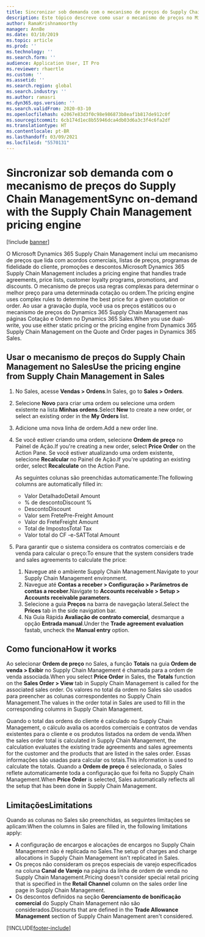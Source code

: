 ```yaml
---
title: Sincronizar sob demanda com o mecanismo de preços do Supply Chain Management
description: Este tópico descreve como usar o mecanismo de preços no Microsoft Dynamics 365 Supply Chain Management do Dynamics 365 Sales.
author: RamaKrishnamoorthy
manager: AnnBe
ms.date: 03/10/2019
ms.topic: article
ms.prod: ''
ms.technology: ''
ms.search.form: ''
audience: Application User, IT Pro
ms.reviewer: rhaertle
ms.custom: ''
ms.assetid: ''
ms.search.region: global
ms.search.industry: ''
ms.author: ramasri
ms.dyn365.ops.version: ''
ms.search.validFrom: 2020-03-10
ms.openlocfilehash: e2067e83d3f0c98e986873b8eaf1b817de912c0f
ms.sourcegitcommit: 6cb174d1ec8b55946dca4db03d6a3c3f4c6fa2df
ms.translationtype: HT
ms.contentlocale: pt-BR
ms.lasthandoff: 03/09/2021
ms.locfileid: "5570131"
---
```

# <a name="sync-on-demand-with-the-supply-chain-management-pricing-engine"></a><span data-ttu-id="0c13a-103">Sincronizar sob demanda com o mecanismo de preços do Supply Chain Management</span><span class="sxs-lookup"><span data-stu-id="0c13a-103">Sync on-demand with the Supply Chain Management pricing engine</span></span>

[!include [banner](../../includes/banner.md)]



<span data-ttu-id="0c13a-104">O Microsoft Dynamics 365 Supply Chain Management inclui um mecanismo de preços que lida com acordos comerciais, listas de preços, programas de fidelidade do cliente, promoções e descontos.</span><span class="sxs-lookup"><span data-stu-id="0c13a-104">Microsoft Dynamics 365 Supply Chain Management includes a pricing engine that handles trade agreements, price lists, customer loyalty programs, promotions, and discounts.</span></span> <span data-ttu-id="0c13a-105">O mecanismo de preços usa regras complexas para determinar o melhor preço para uma determinada cotação ou ordem.</span><span class="sxs-lookup"><span data-stu-id="0c13a-105">The pricing engine uses complex rules to determine the best price for a given quotation or order.</span></span> <span data-ttu-id="0c13a-106">Ao usar a gravação dupla, você usa os preços estáticos ou o mecanismo de preços do Dynamics 365 Supply Chain Management nas páginas Cotação e Ordem no Dynamics 365 Sales.</span><span class="sxs-lookup"><span data-stu-id="0c13a-106">When you use dual-write, you use either static pricing or the pricing engine from Dynamics 365 Supply Chain Management on the Quote and Order pages in Dynamics 365 Sales.</span></span>

## <a name="use-the-pricing-engine-from-supply-chain-management-in-sales"></a><span data-ttu-id="0c13a-107">Usar o mecanismo de preços do Supply Chain Management no Sales</span><span class="sxs-lookup"><span data-stu-id="0c13a-107">Use the pricing engine from Supply Chain Management in Sales</span></span>

1. <span data-ttu-id="0c13a-108">No Sales, acesse **Vendas \> Ordens**.</span><span class="sxs-lookup"><span data-stu-id="0c13a-108">In Sales, go to **Sales \> Orders**.</span></span>
2. <span data-ttu-id="0c13a-109">Selecione **Novo** para criar uma ordem ou selecione uma ordem existente na lista **Minhas ordens**.</span><span class="sxs-lookup"><span data-stu-id="0c13a-109">Select **New** to create a new order, or select an existing order in the **My Orders** list.</span></span>
3. <span data-ttu-id="0c13a-110">Adicione uma nova linha de ordem.</span><span class="sxs-lookup"><span data-stu-id="0c13a-110">Add a new order line.</span></span>
4. <span data-ttu-id="0c13a-111">Se você estiver criando uma ordem, selecione **Ordem de preço** no Painel de Ação.</span><span class="sxs-lookup"><span data-stu-id="0c13a-111">If you're creating a new order, select **Price Order** on the Action Pane.</span></span> <span data-ttu-id="0c13a-112">Se você estiver atualizando uma ordem existente, selecione **Recalcular** no Painel de Ação.</span><span class="sxs-lookup"><span data-stu-id="0c13a-112">If you're updating an existing order, select **Recalculate** on the Action Pane.</span></span>

    <span data-ttu-id="0c13a-113">As seguintes colunas são preenchidas automaticamente:</span><span class="sxs-lookup"><span data-stu-id="0c13a-113">The following columns are automatically filled in:</span></span>

    + <span data-ttu-id="0c13a-114">Valor Detalhado</span><span class="sxs-lookup"><span data-stu-id="0c13a-114">Detail Amount</span></span>
    + <span data-ttu-id="0c13a-115">% de desconto</span><span class="sxs-lookup"><span data-stu-id="0c13a-115">Discount %</span></span>
    + <span data-ttu-id="0c13a-116">Desconto</span><span class="sxs-lookup"><span data-stu-id="0c13a-116">Discount</span></span>
    + <span data-ttu-id="0c13a-117">Valor sem Frete</span><span class="sxs-lookup"><span data-stu-id="0c13a-117">Pre-Freight Amount</span></span>
    + <span data-ttu-id="0c13a-118">Valor do Frete</span><span class="sxs-lookup"><span data-stu-id="0c13a-118">Freight Amount</span></span>
    + <span data-ttu-id="0c13a-119">Total de Impostos</span><span class="sxs-lookup"><span data-stu-id="0c13a-119">Total Tax</span></span>
    + <span data-ttu-id="0c13a-120">Valor total do CF -e-SAT</span><span class="sxs-lookup"><span data-stu-id="0c13a-120">Total Amount</span></span>
    
5. <span data-ttu-id="0c13a-121">Para garantir que o sistema considera os contratos comerciais e de venda para calcular o preço:</span><span class="sxs-lookup"><span data-stu-id="0c13a-121">To ensure that the system considers trade and sales agreements to calculate the price:</span></span>
    1. <span data-ttu-id="0c13a-122">Navegue até o ambiente Supply Chain Management.</span><span class="sxs-lookup"><span data-stu-id="0c13a-122">Navigate to your Supply Chain Management environment.</span></span>
    2. <span data-ttu-id="0c13a-123">Navegue até **Contas a receber \> Configuração \> Parâmetros de contas a receber**.</span><span class="sxs-lookup"><span data-stu-id="0c13a-123">Navigate to **Accounts receivable \> Setup \> Accounts receivable parameters**.</span></span>
    3. <span data-ttu-id="0c13a-124">Selecione a guia **Preços** na barra de navegação lateral.</span><span class="sxs-lookup"><span data-stu-id="0c13a-124">Select the **Prices** tab in the side navigation bar.</span></span>
    4. <span data-ttu-id="0c13a-125">Na Guia Rápida **Avaliação de contrato comercial**, desmarque a opção **Entrada manual**.</span><span class="sxs-lookup"><span data-stu-id="0c13a-125">Under the **Trade agreement evaluation** fastab, uncheck the **Manual entry** option.</span></span>

## <a name="how-it-works"></a><span data-ttu-id="0c13a-126">Como funciona</span><span class="sxs-lookup"><span data-stu-id="0c13a-126">How it works</span></span>

<span data-ttu-id="0c13a-127">Ao selecionar **Ordem de preço** no Sales, a função **Totais** na guia **Ordem de venda \> Exibir** no Supply Chain Management é chamada para a ordem de venda associada.</span><span class="sxs-lookup"><span data-stu-id="0c13a-127">When you select **Price Order** in Sales, the **Totals** function on the **Sales Order \> View** tab in Supply Chain Management is called for the associated sales order.</span></span> <span data-ttu-id="0c13a-128">Os valores no total da ordem no Sales são usados para preencher as colunas correspondentes no Supply Chain Management.</span><span class="sxs-lookup"><span data-stu-id="0c13a-128">The values in the order total in Sales are used to fill in the corresponding columns in Supply Chain Management.</span></span>

<span data-ttu-id="0c13a-129">Quando o total das ordens do cliente é calculado no Supply Chain Management, o cálculo avalia os acordos comerciais e contratos de vendas existentes para o cliente e os produtos listados na ordem de venda.</span><span class="sxs-lookup"><span data-stu-id="0c13a-129">When the sales order total is calculated in Supply Chain Management, the calculation evaluates the existing trade agreements and sales agreements for the customer and the products that are listed in the sales order.</span></span> <span data-ttu-id="0c13a-130">Essas informações são usadas para calcular os totais.</span><span class="sxs-lookup"><span data-stu-id="0c13a-130">This information is used to calculate the totals.</span></span> <span data-ttu-id="0c13a-131">Quando a **Ordem de preço** é selecionada, o Sales reflete automaticamente toda a configuração que foi feita no Supply Chain Management.</span><span class="sxs-lookup"><span data-stu-id="0c13a-131">When **Price Order** is selected, Sales automatically reflects all the setup that has been done in Supply Chain Management.</span></span>

## <a name="limitations"></a><span data-ttu-id="0c13a-132">Limitações</span><span class="sxs-lookup"><span data-stu-id="0c13a-132">Limitations</span></span>

<span data-ttu-id="0c13a-133">Quando as colunas no Sales são preenchidas, as seguintes limitações se aplicam:</span><span class="sxs-lookup"><span data-stu-id="0c13a-133">When the columns in Sales are filled in, the following limitations apply:</span></span>

+ <span data-ttu-id="0c13a-134">A configuração de encargos e alocações de encargos no Supply Chain Management não é replicada no Sales.</span><span class="sxs-lookup"><span data-stu-id="0c13a-134">The setup of charges and charge allocations in Supply Chain Management isn't replicated in Sales.</span></span>
+ <span data-ttu-id="0c13a-135">Os preços não consideram os preços especiais de varejo especificados na coluna **Canal de Varejo** na página da linha de ordem de venda no Supply Chain Management.</span><span class="sxs-lookup"><span data-stu-id="0c13a-135">Pricing doesn't consider special retail pricing that is specified in the **Retail Channel** column on the sales order line page in Supply Chain Management.</span></span>
+ <span data-ttu-id="0c13a-136">Os descontos definidos na seção **Gerenciamento de bonificação comercial** do Supply Chain Management não são considerados.</span><span class="sxs-lookup"><span data-stu-id="0c13a-136">Discounts that are defined in the **Trade Allowance Management** section of Supply Chain Management aren't considered.</span></span>


[!INCLUDE[footer-include](../../../../includes/footer-banner.md)]